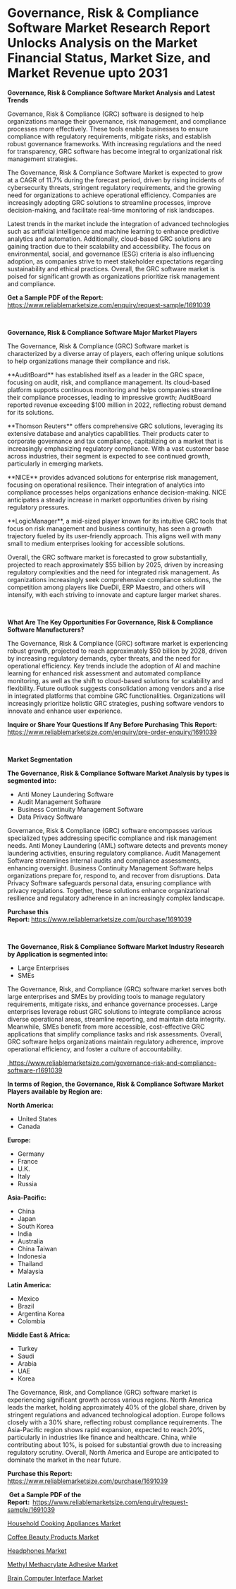 <p><h1>Governance, Risk & Compliance Software Market Research Report Unlocks Analysis on the Market Financial Status, Market Size, and Market Revenue upto 2031</h1></p><p><strong>Governance, Risk & Compliance Software Market Analysis and Latest Trends</strong></p>
<p><p>Governance, Risk & Compliance (GRC) software is designed to help organizations manage their governance, risk management, and compliance processes more effectively. These tools enable businesses to ensure compliance with regulatory requirements, mitigate risks, and establish robust governance frameworks. With increasing regulations and the need for transparency, GRC software has become integral to organizational risk management strategies.</p><p>The Governance, Risk & Compliance Software Market is expected to grow at a CAGR of 11.7% during the forecast period, driven by rising incidents of cybersecurity threats, stringent regulatory requirements, and the growing need for organizations to achieve operational efficiency. Companies are increasingly adopting GRC solutions to streamline processes, improve decision-making, and facilitate real-time monitoring of risk landscapes.</p><p>Latest trends in the market include the integration of advanced technologies such as artificial intelligence and machine learning to enhance predictive analytics and automation. Additionally, cloud-based GRC solutions are gaining traction due to their scalability and accessibility. The focus on environmental, social, and governance (ESG) criteria is also influencing adoption, as companies strive to meet stakeholder expectations regarding sustainability and ethical practices. Overall, the GRC software market is poised for significant growth as organizations prioritize risk management and compliance.</p></p>
<p><strong>Get a Sample PDF of the Report:&nbsp;</strong> <a href="https://www.reliablemarketsize.com/enquiry/request-sample/1691039?utm_campaign=1737&utm_medium=2&utm_source=Github&utm_content=ia&utm_term=17102024&utm_id=governance-risk-compliance-software">https://www.reliablemarketsize.com/enquiry/request-sample/1691039</a></p>
<p>&nbsp;</p>
<p><strong>Governance, Risk & Compliance Software Major Market Players</strong></p>
<p><p>The Governance, Risk & Compliance (GRC) Software market is characterized by a diverse array of players, each offering unique solutions to help organizations manage their compliance and risk.</p><p>**AuditBoard** has established itself as a leader in the GRC space, focusing on audit, risk, and compliance management. Its cloud-based platform supports continuous monitoring and helps companies streamline their compliance processes, leading to impressive growth; AuditBoard reported revenue exceeding $100 million in 2022, reflecting robust demand for its solutions.</p><p>**Thomson Reuters** offers comprehensive GRC solutions, leveraging its extensive database and analytics capabilities. Their products cater to corporate governance and tax compliance, capitalizing on a market that is increasingly emphasizing regulatory compliance. With a vast customer base across industries, their segment is expected to see continued growth, particularly in emerging markets.</p><p>**NICE** provides advanced solutions for enterprise risk management, focusing on operational resilience. Their integration of analytics into compliance processes helps organizations enhance decision-making. NICE anticipates a steady increase in market opportunities driven by rising regulatory pressures.</p><p>**LogicManager**, a mid-sized player known for its intuitive GRC tools that focus on risk management and business continuity, has seen a growth trajectory fueled by its user-friendly approach. This aligns well with many small to medium enterprises looking for accessible solutions.</p><p>Overall, the GRC software market is forecasted to grow substantially, projected to reach approximately $55 billion by 2025, driven by increasing regulatory complexities and the need for integrated risk management. As organizations increasingly seek comprehensive compliance solutions, the competition among players like DueDil, ERP Maestro, and others will intensify, with each striving to innovate and capture larger market shares.</p></p>
<p>&nbsp;</p>
<p><strong>What Are The Key Opportunities For Governance, Risk & Compliance Software Manufacturers?</strong></p>
<p><p>The Governance, Risk & Compliance (GRC) software market is experiencing robust growth, projected to reach approximately $50 billion by 2028, driven by increasing regulatory demands, cyber threats, and the need for operational efficiency. Key trends include the adoption of AI and machine learning for enhanced risk assessment and automated compliance monitoring, as well as the shift to cloud-based solutions for scalability and flexibility. Future outlook suggests consolidation among vendors and a rise in integrated platforms that combine GRC functionalities. Organizations will increasingly prioritize holistic GRC strategies, pushing software vendors to innovate and enhance user experience.</p></p>
<p><strong>Inquire or Share Your Questions If Any Before Purchasing This Report:</strong> <a href="https://www.reliablemarketsize.com/enquiry/pre-order-enquiry/1691039?utm_campaign=1737&utm_medium=2&utm_source=Github&utm_content=ia&utm_term=17102024&utm_id=governance-risk-compliance-software">https://www.reliablemarketsize.com/enquiry/pre-order-enquiry/1691039</a></p>
<p>&nbsp;</p>
<p><strong>Market Segmentation</strong></p>
<p><strong>The Governance, Risk & Compliance Software Market Analysis by types is segmented into:</strong></p>
<p><ul><li>Anti Money Laundering Software</li><li>Audit Management Software</li><li>Business Continuity Management Software</li><li>Data Privacy Software</li></ul></p>
<p><p>Governance, Risk & Compliance (GRC) software encompasses various specialized types addressing specific compliance and risk management needs. Anti Money Laundering (AML) software detects and prevents money laundering activities, ensuring regulatory compliance. Audit Management Software streamlines internal audits and compliance assessments, enhancing oversight. Business Continuity Management Software helps organizations prepare for, respond to, and recover from disruptions. Data Privacy Software safeguards personal data, ensuring compliance with privacy regulations. Together, these solutions enhance organizational resilience and regulatory adherence in an increasingly complex landscape.</p></p>
<p><strong>Purchase this Report:&nbsp;</strong><a href="https://www.reliablemarketsize.com/purchase/1691039?utm_campaign=1737&utm_medium=2&utm_source=Github&utm_content=ia&utm_term=17102024&utm_id=governance-risk-compliance-software">https://www.reliablemarketsize.com/purchase/1691039</a></p>
<p>&nbsp;</p>
<p><strong>The Governance, Risk & Compliance Software Market Industry Research by Application is segmented into:</strong></p>
<p><ul><li>Large Enterprises</li><li>SMEs</li></ul></p>
<p><p>The Governance, Risk, and Compliance (GRC) software market serves both large enterprises and SMEs by providing tools to manage regulatory requirements, mitigate risks, and enhance governance processes. Large enterprises leverage robust GRC solutions to integrate compliance across diverse operational areas, streamline reporting, and maintain data integrity. Meanwhile, SMEs benefit from more accessible, cost-effective GRC applications that simplify compliance tasks and risk assessments. Overall, GRC software helps organizations maintain regulatory adherence, improve operational efficiency, and foster a culture of accountability.</p></p>
<p><a href="https://www.reliablemarketsize.com/governance-risk-and-compliance-software-r1691039?utm_campaign=1737&utm_medium=2&utm_source=Github&utm_content=ia&utm_term=17102024&utm_id=governance-risk-compliance-software">&nbsp;https://www.reliablemarketsize.com/governance-risk-and-compliance-software-r1691039</a></p>
<p><strong>In terms of Region, the Governance, Risk & Compliance Software Market Players available by Region are:</strong></p>
<p>
    <p> <strong> North America: </strong>
        <ul>
            <li>United States</li>
            <li>Canada</li>
        </ul>
        </p> 
    <p> <strong> Europe: </strong>
        <ul>
            <li>Germany</li>
            <li>France</li>
            <li>U.K.</li>
            <li>Italy</li>
            <li>Russia</li>
        </ul>
        </p> 
    <p> <strong> Asia-Pacific: </strong>
        <ul>
            <li>China</li>
            <li>Japan</li>
            <li>South Korea</li>
            <li>India</li>
            <li>Australia</li>
            <li>China Taiwan</li>
            <li>Indonesia</li>
            <li>Thailand</li>
            <li>Malaysia</li>
        </ul>
        </p> 
    <p> <strong> Latin America: </strong>
        <ul>
            <li>Mexico</li>
            <li>Brazil</li>
            <li>Argentina Korea</li>
            <li>Colombia</li>
        </ul>
        </p> 
    <p> <strong> Middle East & Africa: </strong>
        <ul>
            <li>Turkey</li>
            <li>Saudi</li>
            <li>Arabia</li>
            <li>UAE</li>
            <li>Korea</li>
        </ul>
    </p>
    </p>
<p><p>The Governance, Risk, and Compliance (GRC) software market is experiencing significant growth across various regions. North America leads the market, holding approximately 40% of the global share, driven by stringent regulations and advanced technological adoption. Europe follows closely with a 30% share, reflecting robust compliance requirements. The Asia-Pacific region shows rapid expansion, expected to reach 20%, particularly in industries like finance and healthcare. China, while contributing about 10%, is poised for substantial growth due to increasing regulatory scrutiny. Overall, North America and Europe are anticipated to dominate the market in the near future.</p></p>
<p><strong>Purchase this Report: </strong><a href="https://www.reliablemarketsize.com/purchase/1691039?utm_campaign=1737&utm_medium=2&utm_source=Github&utm_content=ia&utm_term=17102024&utm_id=governance-risk-compliance-software">https://www.reliablemarketsize.com/purchase/1691039</a></p>
<p>&nbsp;<strong>Get a Sample PDF of the Report:&nbsp;&nbsp;</strong><a href="https://www.reliablemarketsize.com/enquiry/request-sample/1691039?utm_campaign=1737&utm_medium=2&utm_source=Github&utm_content=ia&utm_term=17102024&utm_id=governance-risk-compliance-software">https://www.reliablemarketsize.com/enquiry/request-sample/1691039</a></p>
<p><strong></strong></p>
<p><p><a href="https://www.linkedin.com/pulse/emerging-opportunities-challenges-global-household-cooking-pxq5c?utm_campaign=1737&utm_medium=2&utm_source=Github&utm_content=ia&utm_term=17102024&utm_id=governance-risk-compliance-software">Household Cooking Appliances Market</a></p><p><a href="https://www.linkedin.com/pulse/global-coffee-beauty-products-market-focus-application-end-use-jw7dc?utm_campaign=1737&utm_medium=2&utm_source=Github&utm_content=ia&utm_term=17102024&utm_id=governance-risk-compliance-software">Coffee Beauty Products Market</a></p><p><a href="https://www.linkedin.com/pulse/headphones-market-shifts-strategic-analysis-2024-2031-data-pedia-uul2c?utm_campaign=1737&utm_medium=2&utm_source=Github&utm_content=ia&utm_term=17102024&utm_id=governance-risk-compliance-software">Headphones Market</a></p><p><a href="https://github.com/pinesamshigoz/Market-Research-Report-List-1/blob/main/methyl-methacrylate-adhesive-market.md?utm_campaign=1737&utm_medium=2&utm_source=Github&utm_content=ia&utm_term=17102024&utm_id=governance-risk-compliance-software">Methyl Methacrylate Adhesive Market</a></p><p><a href="https://www.linkedin.com/pulse/future-brain-computer-interface-market-global-forecast-enzvc?utm_campaign=1737&utm_medium=2&utm_source=Github&utm_content=ia&utm_term=17102024&utm_id=governance-risk-compliance-software">Brain Computer Interface Market</a></p></p>